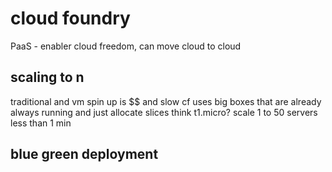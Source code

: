 cloud foundry
=============
PaaS - enabler
cloud freedom, can move cloud to cloud

scaling to n
------------
traditional and vm spin up is $$ and slow
cf uses big boxes that are already always running and just allocate slices
think t1.micro?
scale 1 to 50 servers less than 1 min

blue green deployment
---------------------